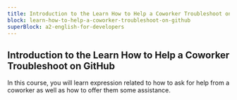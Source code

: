 ```yaml
---
title: Introduction to the Learn How to Help a Coworker Troubleshoot on GitHub
block: learn-how-to-help-a-coworker-troubleshoot-on-github
superBlock: a2-english-for-developers
---
```


## Introduction to the Learn How to Help a Coworker Troubleshoot on GitHub

In this course, you will learn expression related to how to ask for help from a coworker as well as how to offer them some assistance.
